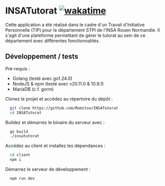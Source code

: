 
# INSATutorat [![wakatime](https://wakatime.com/badge/user/395b07f0-60f3-4a92-a7fd-d4c38328182c/project/51582e5a-5406-4da2-9824-d5b913e2954e.svg)](https://wakatime.com/badge/user/395b07f0-60f3-4a92-a7fd-d4c38328182c/project/51582e5a-5406-4da2-9824-d5b913e2954e)
Cette application a été réalisé dans le cadre d'un Travail d'Initiative Personnelle (TIP) pour le département STPI de l'INSA Rouen Normandie. Il s'agit d'une plateforme permettant de gérer le tutorat au sein de ce département avec différentes fonctionnalités.


## Développement / tests

Pré-requis :
* Golang (testé avec go1.24.0)
* NodeJS & npm (testé avec v20.11.0 & 10.8.1)
* MariaDB (c.f. gorm)

Clonez le projet et accédez au répertoire du dépôt :

```bash
  git clone https://github.com/Romitou/INSATutorat
  cd INSATutorat
```

Buildez et démarrez le binaire du serveur avec :

```bash
  go build
  ./insatutorat
```

Accédez au client et installez les dépendances :

```bash
  cd client
  npm i
```

Démarrez le serveur de développement :

```bash
  npm run dev
```


